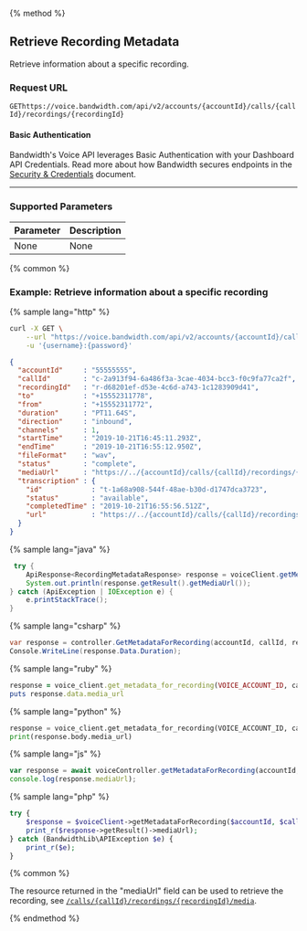 {% method %}

## Retrieve Recording Metadata
Retrieve information about a specific recording.

### Request URL

<code class="get">GET</code>`https://voice.bandwidth.com/api/v2/accounts/{accountId}/calls/{callId}/recordings/{recordingId}`

#### Basic Authentication

Bandwidth's Voice API leverages Basic Authentication with your Dashboard API Credentials. Read more about how Bandwidth secures endpoints in the [Security & Credentials](../../../guides/accountCredentials.md) document.

---

### Supported Parameters

| Parameter | Description |
|:----------|:------------|
| None      | None        |

{% common %}

### Example: Retrieve information about a specific recording

{% sample lang="http" %}

```bash
curl -X GET \
    --url "https://voice.bandwidth.com/api/v2/accounts/{accountId}/calls/{callId}/recordings/{recordingId}" \
    -u '{username}:{password}'
```

```json
{
  "accountId"     : "55555555",
  "callId"        : "c-2a913f94-6a486f3a-3cae-4034-bcc3-f0c9fa77ca2f",
  "recordingId"   : "r-d68201ef-d53e-4c6d-a743-1c1283909d41",
  "to"            : "+15552311778",
  "from"          : "+15552311772",
  "duration"      : "PT11.64S",
  "direction"     : "inbound",
  "channels"      : 1,
  "startTime"     : "2019-10-21T16:45:11.293Z",
  "endTime"       : "2019-10-21T16:55:12.950Z",
  "fileFormat"    : "wav",
  "status"        : "complete",
  "mediaUrl"      : "https://../{accountId}/calls/{callId}/recordings/{recordingId}/media",
  "transcription" : {
    "id"            : "t-1a68a908-544f-48ae-b30d-d1747dca3723",
    "status"        : "available",
    "completedTime" : "2019-10-21T16:55:56.512Z",
    "url"           : "https://../{accountId}/calls/{callId}/recordings/{recordingId}/transcription"
  }
}
```

{% sample lang="java" %}

```java
 try {
    ApiResponse<RecordingMetadataResponse> response = voiceClient.getMetadataForRecording(VOICE_ACCOUNT_ID, "callId", "recordingId");
    System.out.println(response.getResult().getMediaUrl());
} catch (ApiException | IOException e) {
    e.printStackTrace();
}
```

{% sample lang="csharp" %}

```csharp
var response = controller.GetMetadataForRecording(accountId, callId, recordingId);
Console.WriteLine(response.Data.Duration);
```

{% sample lang="ruby" %}

```ruby
response = voice_client.get_metadata_for_recording(VOICE_ACCOUNT_ID, call_id, recording_id)
puts response.data.media_url
```

{% sample lang="python" %}

```python
response = voice_client.get_metadata_for_recording(VOICE_ACCOUNT_ID, call_id, recording_id)
print(response.body.media_url)
```

{% sample lang="js" %}

```js
var response = await voiceController.getMetadataForRecording(accountId, callId, recordingId);
console.log(response.mediaUrl);
```

{% sample lang="php" %}

```php
try {
    $response = $voiceClient->getMetadataForRecording($accountId, $callId, $recordingId);
    print_r($response->getResult()->mediaUrl);
} catch (BandwidthLib\APIException $e) {
    print_r($e);
}
```

{% common %}

The resource returned in the "mediaUrl" field can be used to retrieve the recording, see [`/calls/{callId}/recordings/{recordingId}/media`](getCallsCallIdRecordingsRecordingIdMedia.md).

{% endmethod %}
